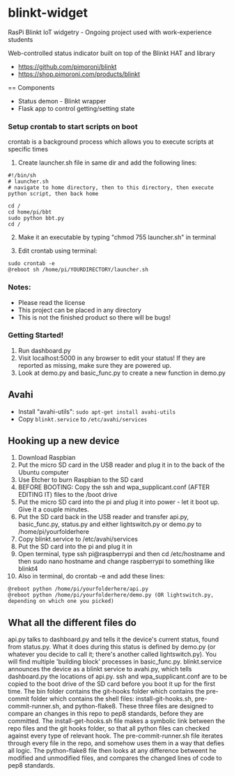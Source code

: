 # blinkt-widget
RasPi Blinkt IoT widgetry - Ongoing project used with work-experience students

Web-controlled status indicator built on top of the Blinkt HAT and library
* https://github.com/pimoroni/blinkt
* https://shop.pimoroni.com/products/blinkt

== Components
* Status demon - Blinkt wrapper
* Flask app to control getting/setting state


### Setup crontab to start scripts on boot
crontab is a background process which allows you to execute scripts at specific times

1. Create launcher.sh file in same dir and add the following lines:

```
#!/bin/sh
# launcher.sh
# navigate to home directory, then to this directory, then execute python script, then back home

cd /
cd home/pi/bbt
sudo python bbt.py
cd /
```

2. Make it an executable by typing "chmod 755 launcher.sh" in terminal

3. Edit crontab using terminal:

```
sudo crontab -e
@reboot sh /home/pi/YOURDIRECTORY/launcher.sh
```

### Notes:
+ Please read the license
+ This project can be placed in any directory
+ This is not the finished product so there will be bugs!


### Getting Started!
1. Run dashboard.py
2. Visit localhost:5000 in any browser to edit your status! If they are reported as missing, make sure they are powered up.
3. Look at demo.py and basic_func.py to create a new function in demo.py

## Avahi
* Install "avahi-utils": `sudo apt-get install avahi-utils`
* Copy `blinkt.service` to `/etc/avahi/services`

## Hooking up a new device
1. Download Raspbian
2. Put the micro SD card in the USB reader and plug it in to the back of the Ubuntu computer
3. Use Etcher to burn Raspbian to the SD card
4. BEFORE BOOTING: Copy the ssh and wpa_supplicant.conf (AFTER EDITING IT) files to the /boot drive
5. Put the micro SD card into the pi and plug it into power - let it boot up. Give it a couple minutes.
6. Put the SD card back in the USB reader and transfer api.py, basic_func.py, status.py and either lightswitch.py or demo.py to /home/pi/yourfolderhere
7. Copy blinkt.service to /etc/avahi/services
8. Put the SD card into the pi and plug it in
9. Open terminal, type ssh pi@raspberrypi and then cd /etc/hostname and then sudo nano hostname and change raspberrypi to something like blinkt4
10. Also in terminal, do crontab -e and add these lines:
```
@reboot python /home/pi/yourfolderhere/api.py
@reboot python /home/pi/yourfolderhere/demo.py (OR lightswitch.py, depending on which one you picked)
```

## What all the different files do
api.py talks to dashboard.py and tells it the device's current status, found from status.py. What it does during this status is defined by demo.py (or whatever you decide to call it; there's another called lightswitch.py). You will find multiple 'building block' processes in basic_func.py. blinkt.service announces the device as a blinkt service to avahi.py, which tells dashboard.py the locations of api.py. ssh and wpa_supplicant.conf are to be copied to the boot drive of the SD card before you boot it up for the first time. 
The bin folder contains the git-hooks folder which contains the pre-commit folder which contains the shell files: install-git-hooks.sh, pre-commit-runner.sh, and python-flake8.  These three files are designed to compare an changes in this repo to pep8 standards, before they are committed.
The install-get-hooks.sh file makes a symbolic link between the repo files and the git hooks folder, so that all python files can checked against every type of relevant hook.
The pre-commit-runner.sh file iterates through every file in the repo, and somehow uses them in a way that defies all logic.
The python-flake8 file then looks at any difference betweent he modified and unmodified files, and compares the changed lines of code to pep8 standards.
